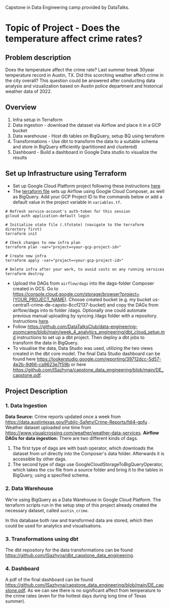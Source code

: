 Capstone in Data Engineering camp provided by DataTalks.
# Topic of Project - Does the temperature affect crime rates?

## Problem description
Does the temperature affect the crime rate? Last summer break 30year temperature record in Austin, TX. Did this scorching weather affect crime in the city overall? 
This question could be answered after conducting data analysis and vizualization based on Austin police department and historical weather data of 2022.

## Overview

1. Infra setup in Terraform
2. Data ingestion - download the dataset via Airflow and place it in a GCP bucket
3. Data warehouse - Host db tables on BigQuery, setup BQ using terraform
4. Transformations - Use dbt to transform the data to a suitable schema and store in BigQuery efficiently (partitioned and clustered)
5. Dashboard - Build a dashboard in Google Data studio to visualize the results
 
## Set up Infrastructure using Terraform
- Set up Google Cloud Platform project following these instructions [here](https://github.com/DataTalksClub/data-engineering-zoomcamp/blob/main/week_1_basics_n_setup/1_terraform_gcp/2_gcp_overview.md#initial-setup)
- The [terraform file](terraform/main.tf) sets up Airflow using Google Cloud Composer, as well as BigQuery.
Add your GCP Project ID to the commands below or add a default value in the project variable in `variables.tf`.
```shell
# Refresh service-account's auth-token for this session
gcloud auth application-default login

# Initialize state file (.tfstate) (navigate to the terraform directory first)
terraform init

# Check changes to new infra plan
terraform plan -var="project=<your-gcp-project-id>"
```

```shell
# Create new infra
terraform apply -var="project=<your-gcp-project-id>"
```

```shell
# Delete infra after your work, to avoid costs on any running services
terraform destroy
```

- Upload the DAGs from `airflow/dags` into the dags-folder Composer created in GCS. 
Go to https://console.cloud.google.com/storage/browser?project=[YOUR_PROJECT_NAME]. Choose created bucket (e.g. my bucket us-central1-crime-de-capsto-8ccf2137-bucket) and copy the DAGs from airflow/dags into to folder /dags. Optionally one could automate previous manual uploading by syncing /dags folder with a repository. Instructions [here](https://engineering.adwerx.com/sync-a-github-repo-to-your-gcp-composer-airflow-dags-folder-2b87eb065915).
- Follow https://github.com/DataTalksClub/data-engineering-zoomcamp/blob/main/week_4_analytics_engineering/dbt_cloud_setup.md
instructions to set up a dbt project. Then deploy a dbt jobs to transform the data in BigQuery.
- To visualise the data, Data Studio was used, utilizing the two views created in the dbt core model. 
The final Data Studio dashboard can be found here https://lookerstudio.google.com/reporting/39712dcc-5d57-4e2b-9d66-ca9623e7f59b or here https://github.com/ISazhyna/capstone_data_engineering/blob/main/DE_capstone.pdf.

## Project Description
### 1. Data Ingestion

**Data Source:**
Crime reports updated once a week from https://data.austintexas.gov/Public-Safety/Crime-Reports/fdj4-gpfu . Weather dataset uploaded one time from https://www.visualcrossing.com/weather/weather-data-services.
**Airflow DAGs for data ingestion:**
There are two different kinds of dags.
1. The first type of dags are with bash operator, which downloads the dataset from url directly into the Composer's data folder. Afterwards it is accessible by other dags.
2. The second type of dags use GoogleCloudStorageToBigQueryOperator, which takes the csv file from a source folder and bring it to the tables in BigQuery, using a specified schema. 
### 2. Data Warehouse
We're using BigQuery as a Data Warehouse in Google Cloud Platform. The terraform scripts run in the 
setup step of this project already created the necessary dataset, called `austin_crime`.

In this database both raw and transformed data are stored, which then could be used for analytics and visualisations.

### 3. Transformations using dbt

The dbt repository for the data transformations can be found https://github.com/ISazhyna/dbt_capstone_data_engineering.

### 4. Dashboard

A pdf of the final dashboard can be found https://github.com/ISazhyna/capstone_data_engineering/blob/main/DE_capstone.pdf. As we can see there is no significant affect from temperature to the crime rates (even for the hottest days during long time of Texas summer).

